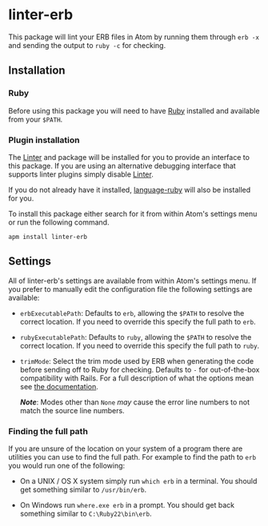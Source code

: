 # linter-erb

This package will lint your ERB files in Atom by running them through `erb -x`
and sending the output to `ruby -c` for checking.

## Installation

### Ruby

Before using this package you will need to have [Ruby][] installed and
available from your `$PATH`.

### Plugin installation

The [Linter][] and package will be installed for you to provide an interface
to this package. If you are using an alternative debugging interface that
supports linter plugins simply disable [Linter][].

If you do not already have it installed, [language-ruby][] will also be
installed for you.

To install this package either search for it from within Atom's settings menu
or run the following command.

```ShellSession
apm install linter-erb
```

## Settings

All of linter-erb's settings are available from within Atom's settings menu.
If you prefer to manually edit the configuration file the following settings
are available:

*   `erbExecutablePath`: Defaults to `erb`, allowing the `$PATH` to resolve the
    correct location. If you need to override this specify the full path to
    `erb`.

*   `rubyExecutablePath`: Defaults to `ruby`, allowing the `$PATH` to resolve
    the correct location. If you need to override this specify the full path to
    `ruby`.

*   `trimMode`: Select the trim mode used by ERB when generating the code
    before sending off to Ruby for checking. Defaults to `-` for out-of-the-box
    compatibility with Rails. For a full description of what the options mean
    see [the documentation][erb-docs].

    _**Note**_: Modes other than `None` _may_ cause the error line numbers to
    not match the source line numbers.

### Finding the full path

If you are unsure of the location on your system of a program there are
utilities you can use to find the full path. For example to find the path to
`erb` you would run one of the following:

*   On a UNIX / OS X system simply run `which erb` in a terminal. You should
    get something similar to `/usr/bin/erb`.

*   On Windows run `where.exe erb` in a prompt. You should get back something
    similar to `C:\Ruby22\bin\erb`.

[linter]: https://github.com/atom-community/linter "Linter"
[language-ruby]: https://github.com/atom/language-ruby "language-ruby"
[ruby]: http://www.ruby-lang.org/ "Ruby"
[erb-docs]: https://docs.oracle.com/cd/E53394_01/html/E54763/erb-1.html
